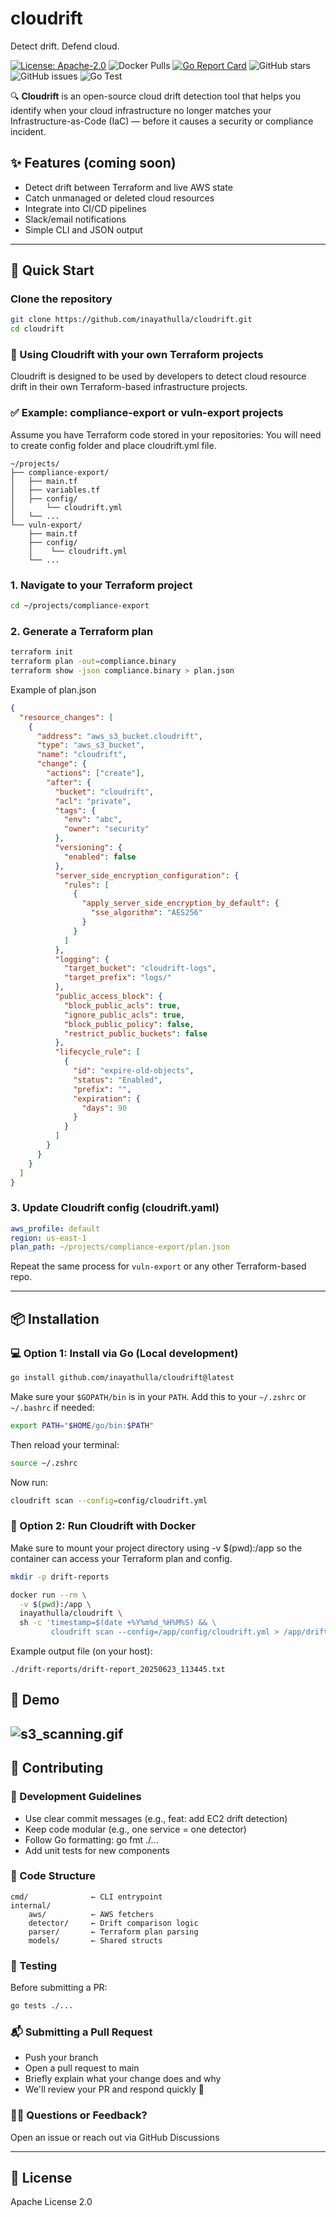 # cloudrift
Detect drift. Defend cloud.

[![License: Apache-2.0](https://img.shields.io/badge/License-Apache_2.0-blue.svg)](LICENSE)
![Docker Pulls](https://img.shields.io/docker/pulls/inayathulla/cloudrift)
[![Go Report Card](https://goreportcard.com/badge/github.com/inayathulla/cloudrift)](https://goreportcard.com/report/github.com/inayathulla/cloudrift)
![GitHub stars](https://img.shields.io/github/stars/inayathulla/cloudrift?style=social)
![GitHub issues](https://img.shields.io/github/issues/inayathulla/cloudrift)
![Go Test](https://github.com/inayathulla/cloudrift/actions/workflows/tests.yml/badge.svg)

🔍 **Cloudrift** is an open-source cloud drift detection tool that helps you identify when your cloud infrastructure no longer matches your Infrastructure-as-Code (IaC) — before it causes a security or compliance incident.

## ✨ Features (coming soon)
- Detect drift between Terraform and live AWS state
- Catch unmanaged or deleted cloud resources
- Integrate into CI/CD pipelines
- Slack/email notifications
- Simple CLI and JSON output

---
## 🚀 Quick Start
### Clone the repository
```bash
git clone https://github.com/inayathulla/cloudrift.git
cd cloudrift
```
### 🔁 Using Cloudrift with your own Terraform projects

Cloudrift is designed to be used by developers to detect cloud resource drift in their own Terraform-based infrastructure projects.

### ✅ Example: compliance-export or vuln-export projects

Assume you have Terraform code stored in your repositories:
You will need to create config folder and place cloudrift.yml file.

```
~/projects/
├── compliance-export/
│   ├── main.tf
│   ├── variables.tf
│   ├── config/
│       └── cloudrift.yml
│   └── ...
└── vuln-export/
    ├── main.tf
    ├── config/
    │    └── cloudrift.yml
    └── ...
```
### 1. Navigate to your Terraform project
```bash
cd ~/projects/compliance-export
```

### 2. Generate a Terraform plan
```bash
terraform init
terraform plan -out=compliance.binary
terraform show -json compliance.binary > plan.json
```
Example of plan.json 
```json
{
  "resource_changes": [
    {
      "address": "aws_s3_bucket.cloudrift",
      "type": "aws_s3_bucket",
      "name": "cloudrift",
      "change": {
        "actions": ["create"],
        "after": {
          "bucket": "cloudrift",
          "acl": "private",
          "tags": {
            "env": "abc",
            "owner": "security"
          },
          "versioning": {
            "enabled": false
          },
          "server_side_encryption_configuration": {
            "rules": [
              {
                "apply_server_side_encryption_by_default": {
                  "sse_algorithm": "AES256"
                }
              }
            ]
          },
          "logging": {
            "target_bucket": "cloudrift-logs",
            "target_prefix": "logs/"
          },
          "public_access_block": {
            "block_public_acls": true,
            "ignore_public_acls": true,
            "block_public_policy": false,
            "restrict_public_buckets": false
          },
          "lifecycle_rule": [
            {
              "id": "expire-old-objects",
              "status": "Enabled",
              "prefix": "",
              "expiration": {
                "days": 90
              }
            }
          ]
        }
      }
    }
  ]
}
```

### 3. Update Cloudrift config (cloudrift.yaml)
```yaml
aws_profile: default
region: us-east-1
plan_path: ~/projects/compliance-export/plan.json
```

Repeat the same process for `vuln-export` or any other Terraform-based repo.

---

## 📦 Installation

### 💻 Option 1: Install via Go (Local development)
```bash
go install github.com/inayathulla/cloudrift@latest
```
Make sure your `$GOPATH/bin` is in your `PATH`. Add this to your `~/.zshrc` or `~/.bashrc` if needed:
```bash
export PATH="$HOME/go/bin:$PATH"
```
Then reload your terminal:
```bash
source ~/.zshrc
```
Now run:
```bash
cloudrift scan --config=config/cloudrift.yml
```

### 🐳 Option 2: Run Cloudrift with Docker
Make sure to mount your project directory using -v $(pwd):/app so the container can access your Terraform plan and config.
```bash
mkdir -p drift-reports

docker run --rm \
  -v $(pwd):/app \
  inayathulla/cloudrift \
  sh -c 'timestamp=$(date +%Y%m%d_%H%M%S) && \
         cloudrift scan --config=/app/config/cloudrift.yml > /app/drift-reports/drift-report_$timestamp.txt'

```
Example output file (on your host):
```
./drift-reports/drift-report_20250623_113445.txt
```
## 📸 Demo
<!-- ![initial-demo.gif](assets/initial-demo.gif) -->
![s3_scanning.gif](assets/s3_scanning.gif)
---
## 🤝 Contributing

### 🧪 Development Guidelines
- Use clear commit messages (e.g., feat: add EC2 drift detection)
- Keep code modular (e.g., one service = one detector)
- Follow Go formatting: go fmt ./...
- Add unit tests for new components

### 📁 Code Structure
    cmd/              ← CLI entrypoint 
    internal/
        aws/          ← AWS fetchers
        detector/     ← Drift comparison logic
        parser/       ← Terraform plan parsing
        models/       ← Shared structs

### 🧪 Testing
Before submitting a PR:
```bash
go tests ./...
```
### 📬 Submitting a Pull Request
- Push your branch
- Open a pull request to main
- Briefly explain what your change does and why
- We'll review your PR and respond quickly 🙌

### 🙋‍♂️ Questions or Feedback?
Open an issue or reach out via GitHub Discussions

---

## 📝 License
Apache License 2.0
